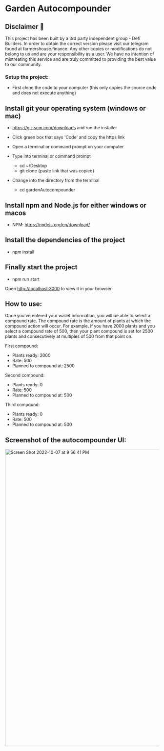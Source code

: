 # Garden Autocompounder

## Disclaimer 🛑

This project has been built by a 3rd party independent group - Defi Builders. In order to obtain the correct version please visit our telegram found at farmershouse.finance. Any other copies or modifications do not belong to us and are your responsibility as a user.
We have no intention of mistreating this service and are truly committed to providing the best value to our community.

### Setup the project:

- First clone the code to your computer (this only copies the source code and does not execute anything)

## Install git your operating system (windows or mac) 
- https://git-scm.com/downloads and run the installer

- Click green box that says 'Code' and copy the https link 

- Open a terminal or command prompt on your computer 

- Type into terminal or command prompt 
    - cd ~/Desktop
    - git clone {paste link that was copied}

- Change into the directory from the terminal 
    - cd gardenAutocompounder

## Install npm and Node.js for either windows or macos

- NPM: https://nodejs.org/en/download/

## Install the dependencies of the project

 - npm install

## Finally start the project 

 - npm run start

Open [http://localhost:3000](http://localhost:3000) to view it in your browser.

## How to use:

Once you've entered your wallet information, you will be able to select a compound rate. The compound rate is the amount of plants at which the compound action will occur. For example, if you have 2000 plants and you select a compound rate of 500, then your plant compound is set for 2500 plants and consecutively at multiples of 500 from that point on. 

First compound:
- Plants ready: 2000
- Rate: 500
- Planned to compound at: 2500

Second compound:
- Plants ready: 0
- Rate: 500
- Planned to compound at: 500

Third compound:
- Plants ready: 0
- Rate: 500
- Planned to compound at: 500

## Screenshot of the autocompounder UI:
<img width="971" alt="Screen Shot 2022-10-07 at 9 56 41 PM" src="https://user-images.githubusercontent.com/115324732/194682323-3d1a779b-25ec-4806-bbff-fb47d1c7481d.png">


